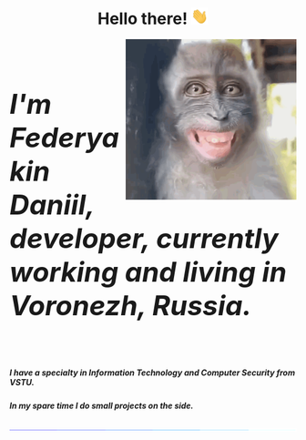 <h1 align="center">Hello there! <img width="30" src="/madia/wave.gif"></h1>

<div class='about-me'>
    <img src="/madia/laughing-monkey (1).gif?raw=true" align='right' width="300">&nbsp;
    <h5 style="font-size:48px;">I'm Federyakin Daniil, developer, currently working and living in Voronezh, Russia.</h5>
    <h5>I have a specialty in Information Technology and Computer Security from VSTU.</h5>
    <h5>In my spare time I do small projects on the side.</h5>
</div>

<img src="/madia/glowing_line.gif?raw=true">
